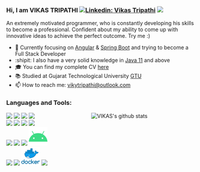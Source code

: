 
### Hi, I am VIKAS TRIPATHI [![Linkedin: Vikas Tripathi](https://img.shields.io/badge/-VikasTripathi-blue?style=flat-square&logo=Linkedin&logoColor=white&link=https://www.linkedin.com/in/vikas--tripathi/)](https://www.linkedin.com/in/vikas--tripathi/) <img src="https://raw.githubusercontent.com/MartinHeinz/MartinHeinz/master/wave.gif" width="30px">

<p align="left"> An extremely motivated programmer, who is constantly developing his skills to become a professional. Confident about my ability to come up with innovative ideas to achieve the perfect outcome. Try me :)

- 🌱 Currently focusing on [Angular](https://github.com/angular/angular) & [Spring Boot](https://github.com/spring/spring) and trying to become a Full Stack Developer
- :shipit: I also have a very solid knowledge in [Java 11](https://www.oracle.com/java/technologies/javase-downloads.html) and above 
- 🎓 You can find my complete CV [here](https://www.linkedin.com/in/vikas--tripathi/)
- 📚 Studied at Gujarat Technological University [GTU](https://www.gtu.ac.in/)
- 📫 How to reach me: vikytripathi@outlook.com

### Languages and Tools:

<!-- Your github readme stats
You can use this api: https://github.com/anuraghazra/github-readme-stats
-->
<p>
    <img width="55%" align="right" alt="VIKAS's github stats" src="https://github-readme-stats.vercel.app/api?username=TripathiViky&show_icons=true&theme=dracula" />
  
  
  <!-- Your languages and tools. Be careful with the alignment. 
  You can use this sites to get logos: https://www.vectorlogo.zone or https://simpleicons.org/
  -->
   <img width="10%" src="https://www.vectorlogo.zone/logos/java/java-ar21.svg">
   <img width="10%" src="https://www.vectorlogo.zone/logos/git-scm/git-scm-ar21.svg">
   <img width="10%" src="https://github.com/angular/angular/blob/master/aio/src/assets/images/logos/angular/angular.png">
   <img width="10%" src="https://www.vectorlogo.zone/logos/javascript/javascript-ar21.svg">
   <br />
   <img width="10%" src="https://www.vectorlogo.zone/logos/kubernetes/kubernetes-ar21.svg">
   <img width="10%" src="https://www.vectorlogo.zone/logos/js_webpack/js_webpack-ar21.svg">
   <img width="10%" src="https://www.vectorlogo.zone/logos/sqlite/sqlite-ar21.svg">
   <img width="10%" src="https://www.vectorlogo.zone/logos/netlifyapp_watercss/netlifyapp_watercss-ar21.svg">
   <br />
   <img width="10%" src="https://www.vectorlogo.zone/logos/w3_html5/w3_html5-ar21.svg">
   <img width="10%" src="https://avatars.githubusercontent.com/u/15981345?s=200&v=4">
   <img width="10%" src="https://www.vectorlogo.zone/logos/springio/springio-ar21.svg">
   <img width="10%" src="https://raw.githubusercontent.com/github/explore/80688e429a7d4ef2fca1e82350fe8e3517d3494d/topics/android/android.png">
   <br />
   <img width="10%" src="https://www.vectorlogo.zone/logos/nodejs/nodejs-ar21.svg">
   <img width="10%" src="https://www.vectorlogo.zone/logos/nodemonio/nodemonio-ar21.svg">
   <img width="10%" src="https://raw.githubusercontent.com/github/explore/80688e429a7d4ef2fca1e82350fe8e3517d3494d/topics/docker/docker.png">
   <img width="10%" src="https://www.vectorlogo.zone/logos/gradle/gradle-ar21.svg">
   <br />
</p>


